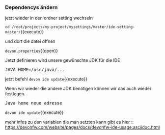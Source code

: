 ### Dependencys ändern

jetzt wieder in den ordner setting wechseln

`cd /root/projects/my-project/mysettings/master/ide-setting-master/`{{execute}}

und dort die datei öffnen

`devon.properties`{{open}}

Jetzt definieren wird unsere gewünschte JDK für die IDE

<pre class="file" data-filename="devon.properties" data-target="prepend">JAVA_HOME=/usr/java/...
</pre>
jetzt befehl 
`devon ide update`{{execute}}

Wenn wir wieder die andere JDK benötigen können wir das auch wieder festlegen.

<pre class="file" data-filename="devon.properties" data-target="insert" data-marker="JAVA_HOME...">
Java_home neue adresse
</pre>

`devon ide update`{{execute}}


mehr infos zu den variablen die man setzten kann gibt es hier :: https://devonfw.com/website/pages/docs/devonfw-ide-usage.asciidoc.html